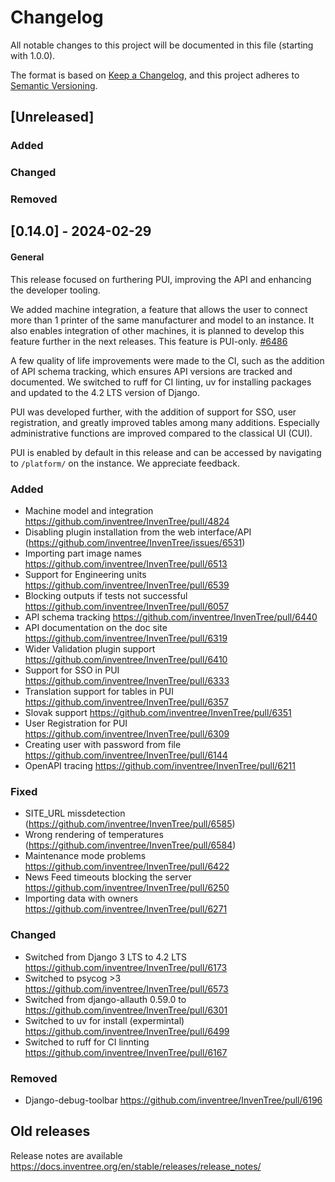 # Changelog

All notable changes to this project will be documented in this file (starting with 1.0.0).

The format is based on [Keep a Changelog](https://keepachangelog.com/en/1.1.0/),
and this project adheres to [Semantic Versioning](https://semver.org/spec/v2.0.0.html).

## [Unreleased]

### Added


### Changed


### Removed

## [0.14.0] - 2024-02-29

#### General

This release focused on furthering PUI, improving the API and enhancing the developer tooling.

We added machine integration, a feature that allows the user to connect more than 1 printer of the same manufacturer and model to an instance. It also enables integration of other machines, it is planned to develop this feature further in the next releases. This feature is PUI-only. [#6486](https://github.com/inventree/InvenTree/issues/6486)

A few quality of life improvements were made to the CI, such as the addition of API schema tracking, which ensures API versions are tracked and documented. We switched to ruff for CI linting, uv for installing packages and updated to the 4.2 LTS version of Django.

PUI was developed further, with the addition of support for SSO, user registration, and greatly improved tables among many additions. Especially administrative functions are improved compared to the classical UI (CUI).

PUI is enabled by default in this release and can be accessed by navigating to `/platform/` on the instance. We appreciate feedback.

### Added

- Machine model and integration https://github.com/inventree/InvenTree/pull/4824
- Disabling plugin installation from the web interface/API (https://github.com/inventree/InvenTree/issues/6531)
- Importing part image names https://github.com/inventree/InvenTree/pull/6513
- Support for Engineering units https://github.com/inventree/InvenTree/pull/6539
- Blocking outputs if tests not successful https://github.com/inventree/InvenTree/pull/6057
- API schema tracking https://github.com/inventree/InvenTree/pull/6440
- API documentation on the doc site https://github.com/inventree/InvenTree/pull/6319
- Wider Validation plugin support https://github.com/inventree/InvenTree/pull/6410
- Support for SSO in PUI https://github.com/inventree/InvenTree/pull/6333
- Translation support for tables in PUI https://github.com/inventree/InvenTree/pull/6357
- Slovak support https://github.com/inventree/InvenTree/pull/6351
- User Registration for PUI https://github.com/inventree/InvenTree/pull/6309
- Creating user with password from file https://github.com/inventree/InvenTree/pull/6144
- OpenAPI tracing https://github.com/inventree/InvenTree/pull/6211

### Fixed

- SITE_URL missdetection (https://github.com/inventree/InvenTree/pull/6585)
- Wrong rendering of temperatures (https://github.com/inventree/InvenTree/pull/6584)
- Maintenance mode problems https://github.com/inventree/InvenTree/pull/6422
- News Feed timeouts blocking the server https://github.com/inventree/InvenTree/pull/6250
- Importing data with owners https://github.com/inventree/InvenTree/pull/6271

### Changed

- Switched from Django 3 LTS to 4.2 LTS https://github.com/inventree/InvenTree/pull/6173
- Switched to psycog >3 https://github.com/inventree/InvenTree/pull/6573
- Switched from django-allauth 0.59.0 to  https://github.com/inventree/InvenTree/pull/6301
- Switched to uv for install (expermintal) https://github.com/inventree/InvenTree/pull/6499
- Switched to ruff for CI linnting https://github.com/inventree/InvenTree/pull/6167

### Removed

- Django-debug-toolbar https://github.com/inventree/InvenTree/pull/6196


## Old releases

Release notes are available https://docs.inventree.org/en/stable/releases/release_notes/
